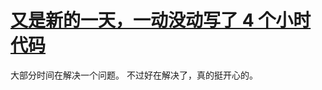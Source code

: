 # [又是新的一天，一动没动写了 4 个小时代码](https://github.com/yihong0618/gitblog/issues/103)

大部分时间在解决一个问题。
不过好在解决了，真的挺开心的。